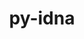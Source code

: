 ---
title: "py-idna"
layout: cache
categories: [package, v0.18.1]
meta: {"versions": ["3.3"], "compilers": ["gcc@=7.3.1", "gcc@=7.5.0"], "oss": ["amzn2", "ubuntu18.04"], "platforms": ["linux"], "targets": ["aarch64", "graviton2", "x86_64", "x86_64_v3", "x86_64_v4"], "stacks": ["aws-isc", "aws-isc-aarch64", "data-vis-sdk", "e4s", "root"], "num_specs": 7, "num_specs_by_stack": {"root": 7, "aws-isc": 2, "aws-isc-aarch64": 2, "data-vis-sdk": 1, "e4s": 2}}
spec_details: [{"hash": "trhrvgfpmmui6t4nxr3mkih3ttdnvzi2", "compiler": "gcc@=7.3.1", "versions": ["3.3"], "os": "amzn2", "platform": "linux", "target": "x86_64_v4", "variants": [], "stacks": ["root", "aws-isc"], "size": "-", "tarball": "https://binaries.spack.io/v0.18.1/build_cache/linux-amzn2-x86_64_v4/gcc-7.3.1/py-idna-3.3/linux-amzn2-x86_64_v4-gcc-7.3.1-py-idna-3.3-trhrvgfpmmui6t4nxr3mkih3ttdnvzi2.spack"}, {"hash": "ccvivcq4bz46hqpcebu7siuahzt25pyw", "compiler": "gcc@=7.3.1", "versions": ["3.3"], "os": "amzn2", "platform": "linux", "target": "aarch64", "variants": [], "stacks": ["root", "aws-isc-aarch64"], "size": "-", "tarball": "https://binaries.spack.io/v0.18.1/build_cache/linux-amzn2-aarch64/gcc-7.3.1/py-idna-3.3/linux-amzn2-aarch64-gcc-7.3.1-py-idna-3.3-ccvivcq4bz46hqpcebu7siuahzt25pyw.spack"}, {"hash": "mktfef3l72lgs6ab2237cjoednpeult6", "compiler": "gcc@=7.3.1", "versions": ["3.3"], "os": "amzn2", "platform": "linux", "target": "graviton2", "variants": [], "stacks": ["root", "aws-isc-aarch64"], "size": "-", "tarball": "https://binaries.spack.io/v0.18.1/build_cache/linux-amzn2-graviton2/gcc-7.3.1/py-idna-3.3/linux-amzn2-graviton2-gcc-7.3.1-py-idna-3.3-mktfef3l72lgs6ab2237cjoednpeult6.spack"}, {"hash": "exgmdq3r3lrlsic5mjqkzv4qgmlvn75k", "compiler": "gcc@=7.5.0", "versions": ["3.3"], "os": "ubuntu18.04", "platform": "linux", "target": "x86_64", "variants": [], "stacks": ["root", "data-vis-sdk"], "size": "-", "tarball": "https://binaries.spack.io/v0.18.1/build_cache/linux-ubuntu18.04-x86_64/gcc-7.5.0/py-idna-3.3/linux-ubuntu18.04-x86_64-gcc-7.5.0-py-idna-3.3-exgmdq3r3lrlsic5mjqkzv4qgmlvn75k.spack"}, {"hash": "ppafvx4qluwx4op32mj47zm7gjs3trn6", "compiler": "gcc@=7.5.0", "versions": ["3.3"], "os": "ubuntu18.04", "platform": "linux", "target": "x86_64", "variants": [], "stacks": ["e4s", "root"], "size": "-", "tarball": "https://binaries.spack.io/v0.18.1/build_cache/linux-ubuntu18.04-x86_64/gcc-7.5.0/py-idna-3.3/linux-ubuntu18.04-x86_64-gcc-7.5.0-py-idna-3.3-ppafvx4qluwx4op32mj47zm7gjs3trn6.spack"}, {"hash": "ecjkgin3zq3d4a5qi3eg3l4wxgnygqag", "compiler": "gcc@=7.5.0", "versions": ["3.3"], "os": "ubuntu18.04", "platform": "linux", "target": "x86_64", "variants": [], "stacks": ["e4s", "root"], "size": "-", "tarball": "https://binaries.spack.io/v0.18.1/build_cache/linux-ubuntu18.04-x86_64/gcc-7.5.0/py-idna-3.3/linux-ubuntu18.04-x86_64-gcc-7.5.0-py-idna-3.3-ecjkgin3zq3d4a5qi3eg3l4wxgnygqag.spack"}, {"hash": "obwdbfqamv3r3q6pk32oj72yex4svonh", "compiler": "gcc@=7.3.1", "versions": ["3.3"], "os": "amzn2", "platform": "linux", "target": "x86_64_v3", "variants": [], "stacks": ["root", "aws-isc"], "size": "-", "tarball": "https://binaries.spack.io/v0.18.1/build_cache/linux-amzn2-x86_64_v3/gcc-7.3.1/py-idna-3.3/linux-amzn2-x86_64_v3-gcc-7.3.1-py-idna-3.3-obwdbfqamv3r3q6pk32oj72yex4svonh.spack"}]
---